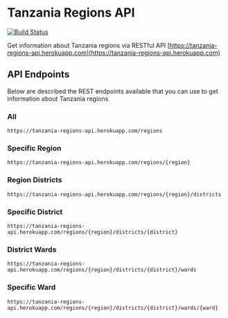 # Tanzania Regions API 

[![Build Status](https://travis-ci.org/josephmtinangi/tanzania-regions-api.svg?branch=master)](https://travis-ci.org/josephmtinangi/tanzania-regions-api)

Get information about Tanzania regions via RESTful API [https://tanzania-regions-api.herokuapp.com](https://tanzania-regions-api.herokuapp.com)

## API Endpoints

Below are described the REST endpoints available that you can use to get information about Tanzania regions

### All

```
https://tanzania-regions-api.herokuapp.com/regions
```

### Specific Region

```
https://tanzania-regions-api.herokuapp.com/regions/{region}
```

### Region Districts

```
https://tanzania-regions-api.herokuapp.com/regions/{region}/districts
```

### Specific District

```
https://tanzania-regions-api.herokuapp.com/regions/{region}/districts/{district}
```

### District Wards

```
https://tanzania-regions-api.herokuapp.com/regions/{region}/districts/{district}/wards
```

### Specific Ward

```
https://tanzania-regions-api.herokuapp.com/regions/{region}/districts/{district}/wards/{ward}
```
